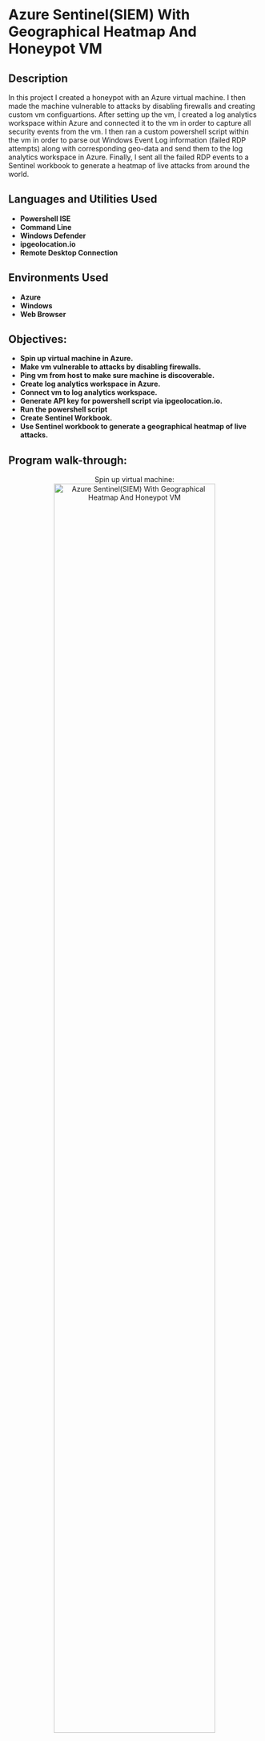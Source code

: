 <h1>Azure Sentinel(SIEM) With Geographical Heatmap And Honeypot VM</h1>


<h2>Description</h2>
<p>In this project I created a honeypot with an Azure virtual machine. I then made the machine vulnerable to attacks by disabling firewalls and creating custom vm configuartions.
   After setting up the vm, I created a log analytics workspace within Azure and connected it to the vm in order to capture all security events from the vm. 
   I then ran a custom powershell script within the vm in order to parse out Windows Event Log information (failed RDP attempts) along with corresponding geo-data and send them to the log analytics workspace in Azure. 
   Finally, I sent all the failed RDP events to a Sentinel workbook to generate a heatmap of live attacks from around the world.</p>


<h2>Languages and Utilities Used</h2>

- <b>Powershell ISE</b>
- <b>Command Line</b>
- <b>Windows Defender</b>
- <b>ipgeolocation.io</b>
- <b>Remote Desktop Connection</b>
  
<h2>Environments Used </h2>

- <b> Azure</b>
- <b> Windows</b>
- <b> Web Browser</b> 

<h2>Objectives:</h2>

- <b>Spin up virtual machine in Azure.</b> 
- <b>Make vm vulnerable to attacks by disabling firewalls.</b>
- <b>Ping vm from host to make sure machine is discoverable.</b>
- <b>Create log analytics workspace in Azure.</b> 
- <b>Connect vm to log analytics workspace.</b> 
- <b>Generate API key for powershell script via ipgeolocation.io.</b>
- <b>Run the powershell script</b>
- <b>Create Sentinel Workbook.</b>
- <b>Use Sentinel workbook to generate a geographical heatmap of live attacks.</b>


<h2>Program walk-through:</h2>

<p align="center">
Spin up virtual machine: <br/>
<img src="https://i.imgur.com/RSP1GTQ.png" height="80%" width="80%" alt="Azure Sentinel(SIEM) With Geographical Heatmap And Honeypot VM"/>
<br />
  
<br />
 Let's make the vm vulnerable to attacks by disabling all firewalls via Windows Defender: <br/>
<img src="https://i.imgur.com/hNnhlGQ.png" height="80%" width="80%" alt="Azure Sentinel(SIEM) With Geographical Heatmap And Honeypot VM"/>
<br />

<br />
  Next, let's ping our vm from our host machine to make sure it's discoverable: <br/>
<img src="https://i.imgur.com/2mc9g9t.png" height="80%" width="80%" alt="Azure Sentinel(SIEM) With Geographical Heatmap And Honeypot VM"/>
<br />

<br />
   Now let's create the log analytics workspace: <br/>
<img src="https://i.imgur.com/DIfXdkF.png" height="80%" width="80%" alt="Azure Sentinel(SIEM) With Geographical Heatmap And Honeypot VM"/>
<br />

<br />
At this point we need to connect our log workspace to our vm:  <br/>
<img src="https://i.imgur.com/v2MGvke.png" height="80%" width="80%" alt="Azure Sentinel(SIEM) With Geographical Heatmap And Honeypot VM"/>
<br />

<br />
Now we need to setup defender to collect all events:  <br/>
<img src="https://i.imgur.com/vUwQMWs.png" height="80%" width="80%" alt="Azure Sentinel(SIEM) With Geographical Heatmap And Honeypot VM"/>
<br />

<br />
Next, let's get a custom API key from ipgeolocation.io to feed into our powershell script:  <br/>
<img src="https://i.imgur.com/QVTr23d.png" height="80%" width="80%" alt="Azure Sentinel(SIEM) With Geographical Heatmap And Honeypot VM"/>
<br />
<br />
Now let's run the powershell script on our vm to automatically parse out our events to Azure. Look!, we can already see several failed RDP attacks!:  <br/>
<img src="https://i.imgur.com/MTD5AFt.png" height="80%" width="80%" alt="Azure Sentinel(SIEM) With Geographical Heatmap And Honeypot VM"/>
<img src="https://i.imgur.com/hPj4mAv.png" height="80%" width="80%" alt="Azure Sentinel(SIEM) With Geographical Heatmap And Honeypot VM"/>
<br />
<br />
Finally, we can create a sentinel workbook and use the data coming from our vm to create a heatmap of live attacks!:  <br/>
<img src="https://i.imgur.com/iO6h10s.png" height="80%" width="80%" alt="Azure Sentinel(SIEM) With Geographical Heatmap And Honeypot VM"/>
<br />
<br />
Here is the heatmap after only a few hours!:  <br/>
<img src="https://i.imgur.com/g9Twdzu.png" height="80%" width="80%" alt="Azure Sentinel(SIEM) With Geographical Heatmap And Honeypot VM"/>
<br />



</p>

<h2>Findings:</h2>

- <b> A honeypot is a tool that can help detect, deflect, and counteract unauthorized access to computer systems and networks. By pretending to be a legitimate target, a honeypot can lure hackers into a controlled environment where their activities and behaviors can be 
      monitored.</b>
- <b> Honeypots can waste attackers' time and resources by providing false information or creating misleading environments. This can make it harder for attackers to succeed and may deter them from future attacks.</b>
- <b> A honeypot or honeynet can divert attackers' attention away from valuable assets, giving security teams more time to respond to attacks.</b>
- <b> Also, honeypots can help organizations identify vulnerabilities in their security systems by analyzing how attackers access the honeypot's data. This information can help organizations update their systems to block these attack methods.</b>
- <b> Upon analyzing the event logs I discovered that the majority of the failed RDPs from Thailand came from a single user attempting to brute force the machine.</b>
- <b> To mitigate these attacks from our vm we can turn all of our firewalls back on making the machine less discoverable. We could also reconfigure the vm to limit the amount of ports allowed.</b> 
- <b> Finally, a honeypot is a fantastic tool to better understand the mind of a hacker, to develop a deeper understanding of their behaviors and can ultimately be extremely benficial to protect organizations along with their assets.</b> 
